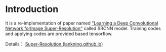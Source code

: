 # Introduction
It is a re-implementation of paper named ["Learning a Deep Convolutional Network forImage Super-Resolution"](http://personal.ie.cuhk.edu.hk/~ccloy/files/eccv_2014_deepresolution.pdf) called SRCNN model. Training codes and applying codes are provided based tensorflow.

Details： [Super-Resolution (lankning.github.io)](https://lankning.github.io/Super-Resolution/SRCNN.html) 